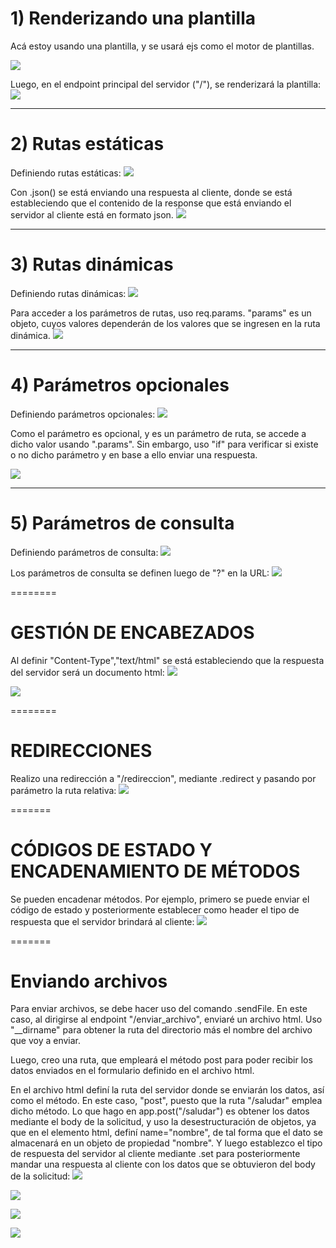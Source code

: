 # 1) Renderizando una plantilla
Acá estoy usando una plantilla, y se usará ejs como el motor de plantillas.
   
![](https://github.com/DianaLlamoca/C8288---ACTIVIDADES/blob/main/Imagenes/I1.JPG)

Luego, en el endpoint principal del servidor ("/"), se renderizará la plantilla:
![](https://github.com/DianaLlamoca/C8288---ACTIVIDADES/blob/main/Imagenes/I2.JPG)

-------

# 2) Rutas estáticas
Definiendo rutas estáticas:
![](https://github.com/DianaLlamoca/C8288---ACTIVIDADES/blob/main/Imagenes/I3.JPG)

Con .json() se está enviando una respuesta al cliente, donde se está estableciendo que el contenido de la response que está enviando el servidor al cliente está en formato json.
![](https://github.com/DianaLlamoca/C8288---ACTIVIDADES/blob/main/Imagenes/I4.JPG)

-------

# 3) Rutas dinámicas
Definiendo rutas dinámicas:
![](https://github.com/DianaLlamoca/C8288---ACTIVIDADES/blob/main/Imagenes/I5.JPG)

Para acceder a los parámetros de rutas, uso req.params. "params" es un objeto, cuyos valores dependerán de los valores que se ingresen en la ruta dinámica.
![](https://github.com/DianaLlamoca/C8288---ACTIVIDADES/blob/main/Imagenes/I6.JPG)

-------

# 4) Parámetros opcionales
Definiendo parámetros opcionales:
![](https://github.com/DianaLlamoca/C8288---ACTIVIDADES/blob/main/Imagenes/I7.JPG)

Como el parámetro es opcional, y es un parámetro de ruta, se accede a dicho valor usando ".params". Sin embargo, uso "if" para verificar si existe o no dicho parámetro y en base a ello enviar una respuesta.

![](https://github.com/DianaLlamoca/C8288---ACTIVIDADES/blob/main/Imagenes/I8.JPG)

-------

# 5) Parámetros de consulta
Definiendo parámetros de consulta:
![](https://github.com/DianaLlamoca/C8288---ACTIVIDADES/blob/main/Imagenes/I10_.JPG)

Los parámetros de consulta se definen luego de "?" en la URL:
![](https://github.com/DianaLlamoca/C8288---ACTIVIDADES/blob/main/Imagenes/I11_.JPG)

========

# GESTIÓN DE ENCABEZADOS
Al definir "Content-Type","text/html" se está estableciendo que la respuesta del servidor será un documento html:
![](https://github.com/DianaLlamoca/C8288---ACTIVIDADES/blob/main/Imagenes/I12.JPG)

![](https://github.com/DianaLlamoca/C8288---ACTIVIDADES/blob/main/Imagenes/I13.JPG)

========

# REDIRECCIONES
Realizo una redirección a "/redireccion", mediante .redirect y pasando por parámetro la ruta relativa:
![](https://github.com/DianaLlamoca/C8288---ACTIVIDADES/blob/main/Imagenes/I14.JPG)

=======

# CÓDIGOS DE ESTADO Y ENCADENAMIENTO DE MÉTODOS
Se pueden encadenar métodos. Por ejemplo, primero se puede enviar el código de estado y posteriormente establecer como header el tipo de respuesta que el servidor brindará al cliente:
![](https://github.com/DianaLlamoca/C8288---ACTIVIDADES/blob/main/Imagenes/I15.JPG)

=======

# Enviando archivos
Para enviar archivos, se debe hacer uso del comando .sendFile.
En este caso, al dirigirse al endpoint "/enviar_archivo", enviaré un archivo html.
Uso "__dirname" para obtener la ruta del directorio más el nombre del archivo que voy a enviar.

Luego, creo una ruta, que empleará el método post para poder recibir los datos enviados en el formulario definido en el archivo html.

En el archivo html definí la ruta del servidor donde se enviarán los datos, así como el método. En este caso, "post", puesto que la ruta "/saludar" emplea dicho método.
Lo que hago en app.post("/saludar") es obtener los datos mediante el body de la solicitud, y uso la desestructuración de objetos, ya que en el elemento html, definí name="nombre", de tal forma que el dato se almacenará en un objeto de propiedad "nombre".
Y luego establezco el tipo de respuesta del servidor al cliente mediante .set para posteriormente mandar una respuesta al cliente con los datos que se obtuvieron del body de la solicitud:
![](https://github.com/DianaLlamoca/C8288---ACTIVIDADES/blob/main/Imagenes/I16.JPG?raw=true)

![](https://github.com/DianaLlamoca/C8288---ACTIVIDADES/blob/main/Imagenes/I17.JPG)

![](https://github.com/DianaLlamoca/C8288---ACTIVIDADES/blob/main/Imagenes/I18.JPG)

![](https://github.com/DianaLlamoca/C8288---ACTIVIDADES/blob/main/Imagenes/I19.JPG)
